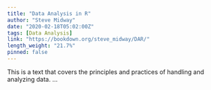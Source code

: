 ```yaml
---
title: "Data Analysis in R"
author: "Steve Midway"
date: "2020-02-18T05:02:00Z"
tags: [Data Analysis]
link: "https://bookdown.org/steve_midway/DAR/"
length_weight: "21.7%"
pinned: false
---
```


This is a text that covers the principles and practices of handling and analyzing data. ...
